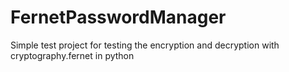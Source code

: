 # FernetPasswordManager
Simple test project for testing the encryption and decryption with cryptography.fernet in python
